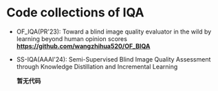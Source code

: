 # Code collections of IQA

* OF_IQA(PR'23): Toward a blind image quality evaluator in the wild by learning beyond human opinion scores
  __https://github.com/wangzhihua520/OF_BIQA__

* SS-IQA(AAAI'24): Semi-Supervised Blind Image Quality Assessment through Knowledge Distillation and Incremental Learning
  
  __暂无代码__

